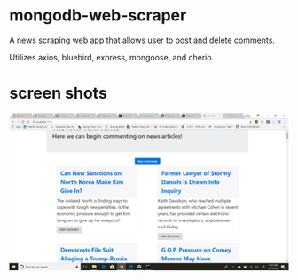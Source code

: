 # mongodb-web-scraper
A news scraping web app that allows user to post and delete comments.

Utilizes axios, bluebird, express, mongoose, and cherio.

# screen shots

![Screen shot](public/images/screen-shot1.png)